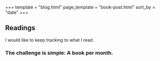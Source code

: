 +++
template = "blog.html"
page_template = "book-post.html"
sort_by = "date"
+++

## Readings

I would like to keep tracking to what I read.

### The challenge is simple: A book per month.


